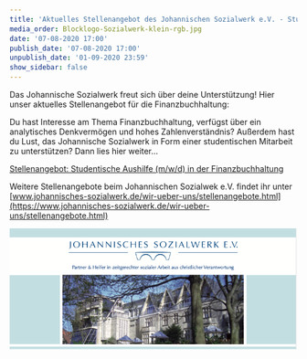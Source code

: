 ```yaml
---
title: 'Aktuelles Stellenangebot des Johannischen Sozialwerk e.V. - Studentische Mitarbeit in der Finanzbuchhaltung'
media_order: Blocklogo-Sozialwerk-klein-rgb.jpg
date: '07-08-2020 17:00'
publish_date: '07-08-2020 17:00'
unpublish_date: '01-09-2020 23:59'
show_sidebar: false
---
```


Das Johannische Sozialwerk freut sich über deine Unterstützung! Hier unser aktuelles Stellenangebot für die Finanzbuchhaltung:

Du hast Interesse am Thema Finanzbuchhaltung, verfügst über ein analytisches Denkvermögen und hohes Zahlenverständnis? Außerdem hast du Lust, das Johannische Sozialwerk in Form einer studentischen Mitarbeit zu unterstützen? Dann lies hier weiter…

[Stellenangebot: Studentische Aushilfe (m/w/d) in der Finanzbuchhaltung](Student_FiBu_08-2020.pdf)

Weitere Stellenangebote beim Johannischen Sozialwek e.V. findet ihr unter [www.johannisches-sozialwerk.de/wir-ueber-uns/stellenangebote.html](https://www.johannisches-sozialwerk.de/wir-ueber-uns/stellenangebote.html)

[![](Bildschirmfoto%202020-08-10%20um%2013.20.48.png)](Student_FiBu_08-2020.pdf)